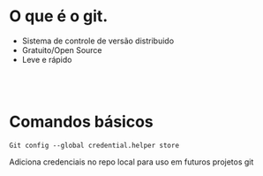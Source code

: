 # O que é o git.
<ul>
  <li>Sistema de controle de versão distribuido</li>
  <li>Gratuito/Open Source</li>
  <li>Leve e rápido</li>
</ul>
</br></br>

# Comandos básicos
```
Git config --global credential.helper store
```
Adiciona credenciais no repo local para uso em futuros projetos git

